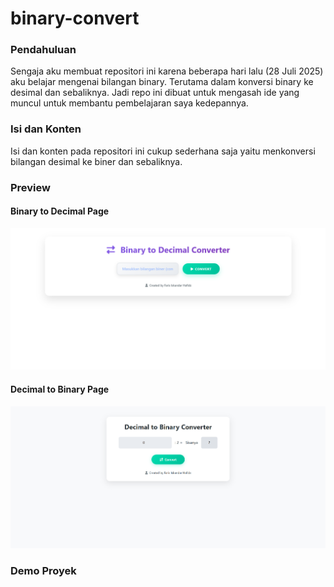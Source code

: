 # binary-convert

### Pendahuluan
Sengaja aku membuat repositori ini karena beberapa hari lalu (28 Juli 2025) aku belajar mengenai bilangan binary. Terutama dalam konversi binary ke desimal dan sebaliknya. Jadi repo ini dibuat untuk mengasah ide yang muncul untuk membantu pembelajaran saya kedepannya.

### Isi dan Konten

Isi dan konten pada repositori ini cukup sederhana saja yaitu menkonversi bilangan desimal ke biner dan sebaliknya.

### Preview

#### Binary to Decimal Page
<img src="./asset/binary-decimal.png">

#### Decimal to Binary Page
<img src="./asset/decimal-binary.png">

### Demo Proyek 

